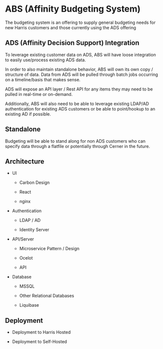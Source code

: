 # ABS (Affinity Budgeting System)

The budgeting system is an offering to supply general budgeting needs for new Harris customers and those currently using the ADS offering

## ADS (Affinity Decision Support) Integration

To leverage existing customer data on ADS, ABS will have loose integration to easily use/process existing ADS data.  

In order to also maintain standalone behavior, ABS will own its own copy / structure of data.  Data from ADS will be pulled through batch jobs occurring on a timeline/basis that makes sense.  

ADS will expose an API layer / Rest API for any items they may need to be pulled in real-time or on-demand.  

Additionally, ABS will also need to be able to leverage existing LDAP/AD authentication for existing ADS customers or be able to point/hookup to an existing AD if possible.

## Standalone

Budgeting will be able to stand along for non ADS customers who can specify data through a flatfile or potentially through Cerner in the future.

## Architecture

* UI

    * Carbon Design

    * React

    * nginx

* Authentication
    * LDAP / AD

    * Identity Server

* API/Server

    * Microservice Pattern / Design

    * Ocelot

    * API

* Database

    * MSSQL

    * Other Relational Databases

    * Liquibase

## Deployment

* Deployment to Harris Hosted

* Deployment to Self-Hosted